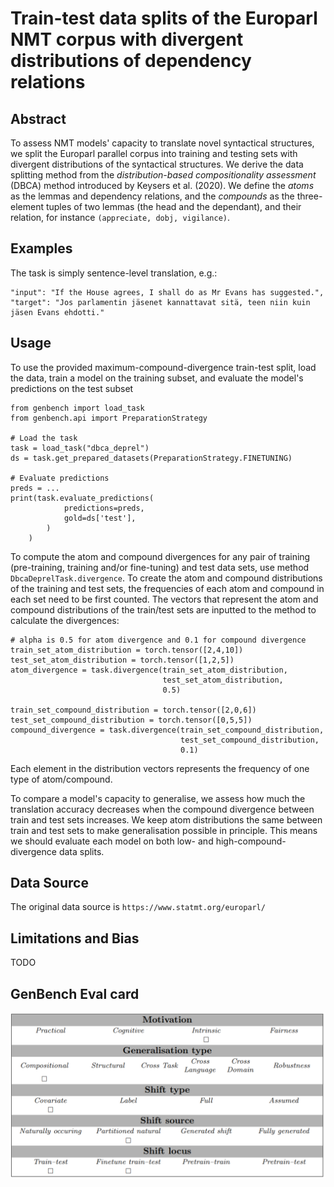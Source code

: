 # Train-test data splits of the Europarl NMT corpus with divergent distributions of dependency relations
## Abstract
To assess NMT models' capacity to translate novel syntactical structures, we split the Europarl parallel corpus into training and testing sets with divergent distributions of the syntactical structures. We derive the data splitting method from the *distribution-based compositionality assessment* (DBCA) method introduced by Keysers et al. (2020). We define the *atoms* as the lemmas and dependency relations, and the *compounds* as the three-element tuples of two lemmas (the head and the dependant), and their relation, for instance `(appreciate, dobj, vigilance)`. 


## Examples
The task is simply sentence-level translation, e.g.:
```
"input": "If the House agrees, I shall do as Mr Evans has suggested.", "target": "Jos parlamentin jäsenet kannattavat sitä, teen niin kuin jäsen Evans ehdotti."
```


## Usage
To use the provided maximum-compound-divergence train-test split,
load the data, train a model on the training subset, and evaluate the model's predictions on the test subset
```
from genbench import load_task
from genbench.api import PreparationStrategy

# Load the task
task = load_task("dbca_deprel")
ds = task.get_prepared_datasets(PreparationStrategy.FINETUNING)

# Evaluate predictions
preds = ...
print(task.evaluate_predictions(
            predictions=preds,
            gold=ds['test'],
        )
    )
```

To compute the atom and compound divergences for any pair of training (pre-training, training and/or fine-tuning) and test data sets, use method `DbcaDeprelTask.divergence`. To create the atom and compound distributions of the training and test sets, the frequencies of each atom and compound in each set need to be first counted. The vectors that represent the atom and compound distributions of the train/test sets are inputted to the method to calculate the divergences:
```
# alpha is 0.5 for atom divergence and 0.1 for compound divergence
train_set_atom_distribution = torch.tensor([2,4,10])
test_set_atom_distribution = torch.tensor([1,2,5])
atom_divergence = task.divergence(train_set_atom_distribution,
                                  test_set_atom_distribution,
                                  0.5)

train_set_compound_distribution = torch.tensor([2,0,6])
test_set_compound_distribution = torch.tensor([0,5,5])
compound_divergence = task.divergence(train_set_compound_distribution,
                                      test_set_compound_distribution,
                                      0.1)
```
Each element in the distribution vectors represents the frequency of one type of atom/compound.

To compare a model's capacity to generalise, we assess how much the translation accuracy decreases when the compound divergence between train and test sets increases. We keep atom distributions the same between train and test sets to make generalisation possible in principle. This means we should evaluate each model on both low- and high-compound-divergence data splits.

## Data Source
The original data source is `https://www.statmt.org/europarl/`

## Limitations and Bias
TODO

## GenBench Eval card
![GenBench Eval Card](eval_card.png)
